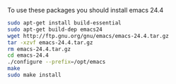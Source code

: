 To use these packages you should install emacs 24.4

```bash
sudo apt-get install build-essential
sudo apt-get build-dep emacs24
wget http://ftp.gnu.org/gnu/emacs/emacs-24.4.tar.gz
tar -xzvf emacs-24.4.tar.gz
rm emacs-24.4.tar.gz
cd emacs-24.4
./configure --prefix=/opt/emacs
make
sudo make install
```
